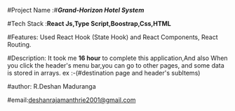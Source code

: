 #Project Name :#**_Grand-Horizon Hotel System_**

#Tech Stack :**React Js,Type Script,Boostrap,Css,HTML**

#Features: Used React Hook (State Hook) and React Components,
React Routing.

#Description: It took me **16 hour** to complete this application,And also
When you click the header's menu bar,you can go to other pages, and some data is stored in arrays. 
ex :-(#destination page and header's subItems)


#author: R.Deshan Maduranga

#email:[deshanrajamanthrie2001@gmail.com]()